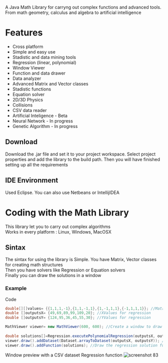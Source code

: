 A Java Math Library for carryng out complex functions and advanced tools. From math geometry, calculus and algebra to artificial intelligence
# Features
* Cross platform
* Simple and easy use
* Stadistic and data mining tools
* Regression (linear, polynomial)
* Window Viewer
* Function and data drawer
* Data analyzer
* Advanced Matrix and Vector classes
* Stadistic functions
* Equation solver
* 2D/3D Physics
* Collisions
* CSV data reader
* Artificial Inteligence - Beta
* Neural Network - In progress
* Genetic Algorithm - In progress
## Download
Download the .jar file and set it to your project workspace.
Select project properties and add the library to the build path.
Then you will have finished setting up all the requirements
## IDE Environment
Used Eclipse.
You can also use Netbeans or IntellijIDEA
# Coding with the Math Library
This library let you to carry out complex algorithms\
Works in every platform : Linux, Windows, MacOSX

## Sintax
The sintax for using the library is Simple.
You have Matrix, Vector classes for creating math structures\
Then you have solvers like Regression or Equation solvers\
Finally you can draw the solutions in a window
### Example
Code
```Java
double[][]values= {{1,1,1,-1},{1,1,-1,1},{1,-1,1,1},{-1,1,1,1}}; //Matrix DataSet
double []outputsX= {49,69,89,99,109,20}; //XValues for regression
double []outputsY= {124,95,36,45,55,30}; //YValues for regression

MathViewer viewer= new MathViewer(600, 600); //Create a window to draw functions
	
double solutions[]=Regression.executePolynomialRegression(outputsX, outputsY, 4); //Execute polynomial regression with grade 3 (4-1)
viewer.draw().addDataset(Dataset.arrayToDataset(outputsX, outputsY)); //Simple draw dataset points
viewer.draw().addFunction(solutions); //Draw the regression solution function
```
Window preview with a CSV dataset Regression function
![screenshot 83](https://user-images.githubusercontent.com/18512841/46673748-c5677180-cbda-11e8-831f-ebee06776cbd.png)
